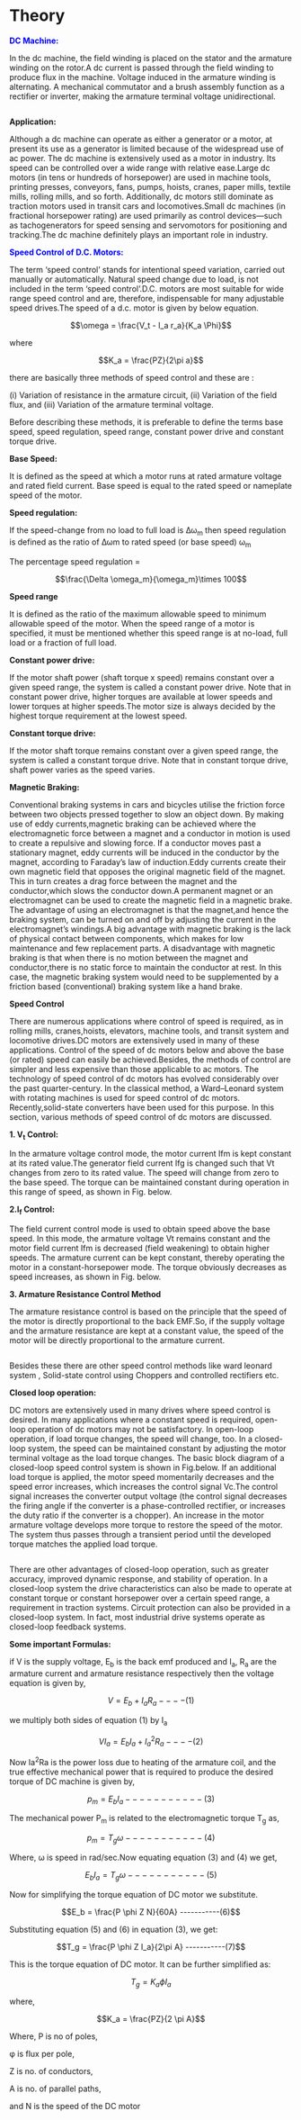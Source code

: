 # Theory

 <b style="color:blue">DC Machine:</b>

In the dc machine, the field winding is placed on the stator and the armature winding on the rotor.A dc current is passed through the field winding to produce flux in the machine. Voltage induced in the armature winding is alternating. A mechanical commutator and a brush assembly function as a rectifier or inverter, making the armature terminal voltage unidirectional.

				
<div align="center">
<img class="img-fluid"  src="./images/motor1.PNG" alt="">                  
</div>

				
<b>Application:</b>

Although a dc machine can operate as either a generator or a motor, at present its use as a generator is limited because of the widespread use of ac power. The dc machine is extensively
used as a motor in industry. Its speed can be controlled over a wide range with relative ease.Large dc motors (in tens or hundreds of horsepower) are used in machine tools, printing presses, conveyors, fans, pumps, hoists, cranes, paper mills, textile mills, rolling mills, and so forth. Additionally, dc motors still dominate as traction motors used in transit cars and locomotives.Small dc machines (in fractional horsepower rating) are used primarily as control devices—such as tachogenerators for speed sensing and servomotors for positioning and	tracking.The dc machine definitely plays an important role in industry.<br/>
				
<b style="color:blue">Speed Control of D.C. Motors:</b>

The term ‘speed control’ stands for intentional speed variation, carried out manually or automatically. Natural speed change due to load, is not included in the term ‘speed control’.D.C. motors are most suitable for wide range speed control and are, therefore, indispensable for many adjustable speed drives.The speed of a d.c. motor is given by below equation.
				
$$\omega = \frac{V_t - I_a r_a}{K_a \Phi}$$
				
where 
				
$$K_a = \frac{PZ}{2\pi a}$$
				
there are basically three methods of speed control and these are :
				
(i) Variation of resistance in the armature circuit,
(ii) Variation of the field flux, and
(iii) Variation of the armature terminal voltage.
				
Before describing these methods, it is preferable to define the terms base speed, speed	regulation, speed range, constant power drive and constant torque drive.
				
<b>Base Speed:</b>

It is defined as the speed at which a motor runs at rated armature voltage and rated field current. Base speed is equal to the rated speed or nameplate speed of the motor.
				
<b>Speed regulation:</b>

If the speed-change from no load to full load is &Delta;&omega;<sub>m</sub> then speed regulation is defined as the ratio of &Delta;&omega;m to rated speed (or base speed) &omega;<sub>m</sub>
								
The percentage speed regulation = 
				
$$\frac{\Delta \omega_m}{\omega_m}\times 100$$
				
<b>Speed range</b>

It is defined as the ratio of the maximum allowable speed to minimum allowable speed of the motor. When the speed range of a motor is specified, it must be mentioned 
				whether this speed range is at no-load, full load or a fraction of full load.
				
<b>Constant power drive:</b>

If the motor shaft power (shaft torque x speed) remains constant over a given speed range, the system is called a constant power drive. Note that in constant power drive, higher torques are available at lower speeds and lower torques at higher speeds.The motor size is always decided by the highest torque requirement at the lowest speed.

<b>Constant torque drive:</b>

If the motor shaft torque remains constant over a given speed range, the system is called a constant torque drive. Note that in constant torque drive, shaft power varies as the speed varies.
				
<b>Magnetic Braking:</b>

Conventional braking systems in cars and bicycles utilise the friction force between two objects pressed together to slow an object down. By making use of eddy currents,magnetic braking can be achieved where the electromagnetic force between a magnet and a conductor in motion is used to create a repulsive and slowing force. If a conductor moves past a stationary magnet, eddy currents will be induced in the conductor by the magnet, according to Faraday’s law of induction.Eddy currents create their own magnetic field that opposes the original magnetic field of the magnet. This in turn creates a drag force between the magnet and the conductor,which slows the conductor down.A permanent magnet or an electromagnet can be used to create the magnetic field in a magnetic brake. The advantage of using an electromagnet is that the magnet,and hence the braking system, can be turned on and off by adjusting the current in the electromagnet’s windings.A big advantage with magnetic braking is the lack of physical contact between components, which makes for low maintenance and few replacement parts. A disadvantage with magnetic braking is that when there is no motion between the magnet and conductor,there is no static force to maintain the conductor at rest. In this case, the magnetic braking system would need to be supplemented by a friction­ based (conventional) braking system
like a hand brake.
				

<b>Speed Control</b>
				
There are numerous applications where control of speed is required, as in rolling mills, cranes,hoists, elevators, machine tools, and transit system and locomotive drives.DC motors are extensively used in many of these applications. Control of the speed of dc motors below and above the base (or rated) speed can easily be achieved.Besides, the methods of control are simpler and less expensive than those applicable to ac motors. The technology of speed control of dc motors has evolved considerably over the past quarter-century. In the classical method, a Ward–Leonard system with rotating machines is used for speed control of dc motors. Recently,solid-state converters have been used for this purpose. In this section, various methods of speed control of dc motors are discussed.

<b>1. V<sub>t</sub> Control:</b>

In the armature voltage control mode, the motor current Ifm is kept constant at its rated value.The generator field current Ifg is changed such that Vt changes from zero to its rated value. The speed will change from zero to the base speed. The torque can be maintained constant during operation in this range of speed, as shown in Fig. below. 

<b>2.I<sub>f</sub> Control:</b>
				
The field current control mode is used to obtain speed above the base speed. In this mode, the	armature voltage Vt remains constant and the motor field current Ifm is decreased (field weakening) to obtain higher speeds. The armature current can be kept constant, thereby	operating the motor in a constant-horsepower mode. The torque obviously decreases as speed increases, as shown in Fig. below.
				
<b>3. Armature Resistance Control Method</b>

The armature resistance control is based on the principle that the speed of the motor is directly proportional to the back EMF.So, if the supply voltage and the armature resistance are kept at a constant value, the speed of the motor will be directly proportional to the armature current. 
				
<div align="center">
<img class="img-fluid"  src="./images/vf_if.png" alt="">                 
</div>
				
Besides these there are other speed control methods like ward leonard system , Solid-state control using Choppers and controlled rectifiers etc.
				
<b>Closed loop operation:</b>
				
DC motors are extensively used in many drives where speed control is desired. In many applications where a constant speed is required, open-loop operation of dc motors may not be satisfactory. In open-loop operation, if load torque changes, the speed will change, too. In a closed-loop system, the speed can be maintained constant by adjusting the motor terminal voltage as the load torque changes. The basic block diagram of a closed-loop speed control system is shown in Fig.below. If an additional load torque is applied, the motor speed momentarily decreases and the speed error increases, which increases the control signal Vc.The control signal increases the converter output voltage (the control signal decreases the firing angle if the converter is a phase-controlled rectifier, or increases the duty ratio if the converter is a chopper). An increase in the motor armature voltage develops more torque to restore the speed of the motor. The system thus passes through a transient period until the developed torque matches the applied load torque.
				
<div align="center">
<img class="img-fluid"  src="./images/cl_cntrl.png" alt="">                
</div>
				
There are other advantages of closed-loop operation, such as greater accuracy, improved dynamic response, and stability of operation. In a closed-loop system the drive characteristics can also be made to operate at constant torque or constant horsepower over a certain speed range, a requirement in traction systems. Circuit protection can also be provided in a closed-loop system. In fact, most industrial drive systems operate as closed-loop feedback systems.
				
<b> Some important Formulas:</b>
				
if V is the supply voltage, E<sub>b</sub> is the back emf produced and I<sub>a</sub>, R<sub>a</sub> are the armature current and armature resistance respectively then the voltage equation is given by,
				
$$V = E_b + I_a R_a ----(1)$$ 
				
we multiply both sides of equation (1) by I<sub>a</sub>
				
$$V I_a = E_b I_a + I_a^{2} R_a ----(2)$$ 
				
Now Ia<sup>2</sup>Ra is the power loss due to heating of the armature coil, and the true effective mechanical power that is required to produce the desired torque of DC machine is given by,
				
$$p_m = E_b I_a -----------(3)$$
				
The mechanical power P<sub>m</sub> is related to the electromagnetic torque T<sub>g</sub> as,
				
$$p_m = T_g \omega -----------(4)$$
				
Where, &omega; is speed in rad/sec.Now equating equation (3) and (4) we get,
				
$$E_b I_a = T_g \omega -----------(5)$$
				
Now for simplifying the torque equation of DC motor we substitute.
				
$$E_b = \frac{P \phi Z N}{60A} -----------(6)$$ 
				
Substituting equation (5) and (6) in equation (3), we get:
				
$$T_g = \frac{P \phi Z I_a}{2\pi A} -----------(7)$$ 
				
This is the torque equation of DC motor. It can be further simplified as:
				
$$T_g = K_a \phi I_a$$
				
where,
				
$$K_a = \frac{PZ}{2 \pi A}$$ 
				
Where, P is no of poles,

&phi; is flux per pole,

Z is no. of conductors,

A is no. of parallel paths,

and N is the speed of the DC motor
						
						
<script id="MathJax-script" async src="https://cdn.jsdelivr.net/npm/mathjax@3/es5/tex-mml-chtml.js"></script>								
